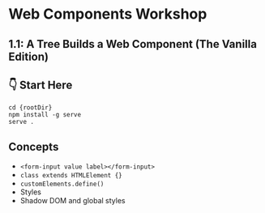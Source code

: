 # Web Components Workshop

## 1.1: A Tree Builds a Web Component (The Vanilla Edition)

## :point_down: Start Here

```shell
cd {rootDir}
npm install -g serve
serve .
```

## Concepts

- `<form-input value label></form-input>`
- `class extends HTMLElement {}`
- `customElements.define()`
- Styles
- Shadow DOM and global styles
